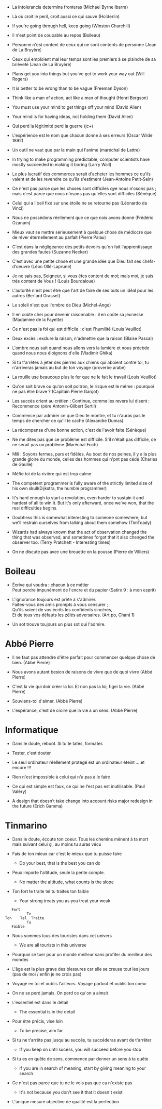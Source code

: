 * La intolerancia determina fronteras (Michael Byrne Ibarra)

* Là où croit le peril, croit aussi ce qui sauve (Holderlin)

* If you're going through hell, keep going (Winston Churchill)

* Il n'est point de coupable au repos (Boileau)

* Personne n'est content de ceux qui ne sont contents de personne (Jean de La Bruyère)

* Ceux qui emploient mal leur temps sont les premiers à se plaindre de sa brièveté (Jean de La Bruyère)

* Plans get you into things but you've got to work your way out (Will Rogers)

* It is better to be wrong than to be vague (Freeman Dyson)

* Think like a man of action, act like a man of thought (Henri Bergson)

* You must use your mind to get things off your mind (David Allen)

* Your mind is for having ideas, not holding them (David Allen)

* Qui perd la légitimité perd la guerre (jc+)

* L'expérience est le nom que chacun donne à ses erreurs (Oscar Wilde 1892)

* Un outil ne vaut que par la main qui l'anime (maréchal de Lattre)

* In trying to make programming predictable, computer scientists have mostly succeeded in making it boring (Larry Wall)

* Le plus lucratif des commerces serait d'acheter les hommes ce qu'ils valent et de les revendre ce qu'ils s'estiment (Jean-Antoine Petit-Sein)

* Ce n'est pas parce que les choses sont difficiles qye nous n'osons pas ; mais c'est parce que nous n'osons pas qu'elles sont difficiles (Sénèque)

* Celui qui a l'oeil fixé sur une étoile ne se retourne pas (Léonardo da Vinci)

* Nous ne possédons réellement que ce que nois avons donné (Frédéric Ozanam)

* Mieux vaut se mettre sérieusement à quelque chose de médiocre que de rêver éternellement au parfait (Pierre Palau)

* C'est dans la négligeance des petits devoirs qu'on fait l'apprentissage des grandes fautes (Suzanne Necker)

* C'est avec une petite chose et une grande idée que Dieu fait ses chefs-d'oeuvre (Léon Ollé-Laprune)

* Je ne sais pas, Seigneur, si vous êtes content de moi; mais moi, je suis très content de Vous ! (Louis Bourdaloue)

* L'autorité n'est peut être que l'art de faire de ses buts un idéal pour les autres (Ber'ard Grasset)

* Le soleil n'est que l'ombre de Dieu (Michel-Ange)

* Il en coûte cher pour devenir raisonnable : il en coûte sa jeunesse (Madamme de la Fayette) 

* Ce n'est pas la foi qui est difficile ; c'est l'humilité (Louis Veuillot)

* Deux excès : exclure la raison, n'admettre que la raison (Blaise Pascal)

* L'ombre nous suit quand nous allons vers la lumière et nous précède quand nous nous éloignons d'elle (Vladimir Ghika)

* Si tu t'arrêtes à jeter des pierres aux chiens qui aboient contre toi, tu n'arriveras jamais au but de ton voyage (proverbe arabe)

* La rouille use beaucoup plus le fer que ne le fait le travail (Louis Veuillot)

* Qu'on soit brave ou qu'on soit poltron, le risque est le même : pourquoi ne pas être brave ? (Capitain Pierre Garçot)

* Les succès crient au crétien : Continue, comme les revers lui disent : Recommence (père Antonin-Gilbert Sertil)

* Commence par admirer ce que Dieu te montre, et tu n'auras pas le temps de chercher ce qu'il te cache (Alexandre Dumas)

* La récompense d'une bonne action, c'est de l'avoir faite (Sénèque)

* Ne me dites pas que ce problème est difficile. S'il n'était pas difficile, ce ne serait pas un problème (Maréchal Foch)

* Mili : Soyons fermes, purs et fidèles. Au bout de nos peines, il y a la plus grande gloire du monde, celles des hommes qui n'pnt pas cédé (Charles de Gaulle)

* Méfie toi de la rivière qui est trop calme

* The competent programmer is fully aware of the strictly limited size of his own skull(Dijkstra, the humble programmer)

*	It's hard enough to start a revolution, even harder to sustain it and hardest of all to win it. But it's only afterward, once we've won, that the real difficulties begins. 

*	Doubtless this is somewhat interesting to someone somewhere, but we'll restrain ourselves from talking about them somehow (TimToady)

* Wizards had always known that the act of observation changed the thing that was observed, and sometimes forgot that it also changed the observer too. (Terry Pratchett  -  Interesting times)

* On ne discute pas avec une brouette on la pousse (Pierre de Villiers)


# Boileau

* Écrive qui voudra : chacun à ce métier  
Peut perdre impunément de l'encre et du papier (Satire 9 : à mon esprit)

* L'ignorance toujours est prête à s'admirer.  
Faites-vous des amis prompts à vous censurer ;  
Qu'ils soient de vos écrits les confidents sincères,  
Et de tous vos défauts les zélés adversaires. (Art po, Chant 1)

* Un sot trouve toujours un plus sot qui l'admire.


# Abbé Pierre

* Il ne faut pas attendre d'être parfait pour commencer quelque chose de bien. (Abbé Pierre) 

* Nous avons autant besion de raisons de vivre que de quoi vivre (Abbé Pierre)

* C'est la vie qui doir créer la loi. Et non pas la loi, figer la vie. (Abbé Pierre)

* Souviens-toi d'aimer. (Abbé Pierre)

* L'espérance, c'est de croire que la vie a un sens. (Abbé Pierre)
	

# Informatique

* Dans le doute, reboot. Si tu te tates, formates

* Tester, c'est douter 

* Le seul ordinateur réellement protégé est un ordinateur éteint ....et encore !!!  

* Rien n'est impossible à celui qui n'a pas à le faire

* Ce qui est simple est faux, ce qui ne l'est pas est inutilisable. (Paul Valéry)

* A design that doesn’t take change into account risks major redesign in the future (Erich Gamma)


# Tinmarino

* Dans le doute, écoute ton coeur. Tous les chemins mênent à ta mort mais suivant celui çi, au moins tu auras vécu

* Fais de ton mieux car c'est le mieux que tu puisse faire
  * Do your best, that is the best you can do

* Peux importe l'altitude, seule la pente compte.
  * No matter the altitude, what counts is the slope

* Ton fort te traite tel tu traites ton faible
  * Your strong treats you as you treat your weak

```
   Fort           
          Te      
Ton    Tel  Traite
          Tu      
   Faible         
```

* Nous sommes tous des touristes dans cet univers
  * We are all tourists in this universe

* Pourquoi se tuer pour un monde meilleur sans profiter du meilleur des mondes

* L'âge est la plus grave des blessures car elle se creuse tout les jours (pas de moi / enfin je ne crois pas)

* Voyage en toi et oublis l'ailleurs. Voyage partout et oublis ton coeur

* On ne se perd jamais. On perd ce qu'on a aimait

* L'essentiel est dans le détail
  * The essential is in the detail

* Pour être précis, vise loin
  * To be precise, aim far

* Si tu ne t'arrête pas jusqu'au succès, tu succéderas avant de t'arrêter
  * If you keep on until sucess, you will succeed before you stop

* Si tu es en quête de sens, commence par donner un sens à ta quête
  * If you are in search of meaning, start by giving meaning to your search

* Ce n'est pas parce que tu ne le vois pas que ca n'existe pas
  * It's not because you don't see it that it doesn't exist

* L'unique mesure objective de qualité est la perfection
